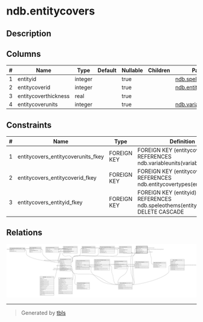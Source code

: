 # ndb.entitycovers

## Description

## Columns

| # | Name                 | Type    | Default | Nullable | Children | Parents                                         | Comment |
| - | -------------------- | ------- | ------- | -------- | -------- | ----------------------------------------------- | ------- |
| 1 | entityid             | integer |         | true     |          | [ndb.speleothems](ndb.speleothems.md)           |         |
| 2 | entitycoverid        | integer |         | true     |          | [ndb.entitycovertypes](ndb.entitycovertypes.md) |         |
| 3 | entitycoverthickness | real    |         | true     |          |                                                 |         |
| 4 | entitycoverunits     | integer |         | true     |          | [ndb.variableunits](ndb.variableunits.md)       |         |

## Constraints

| # | Name                               | Type        | Definition                                                                    |
| - | ---------------------------------- | ----------- | ----------------------------------------------------------------------------- |
| 1 | entitycovers_entitycoverunits_fkey | FOREIGN KEY | FOREIGN KEY (entitycoverunits) REFERENCES ndb.variableunits(variableunitsid)  |
| 2 | entitycovers_entitycoverid_fkey    | FOREIGN KEY | FOREIGN KEY (entitycoverid) REFERENCES ndb.entitycovertypes(entitycoverid)    |
| 3 | entitycovers_entityid_fkey         | FOREIGN KEY | FOREIGN KEY (entityid) REFERENCES ndb.speleothems(entityid) ON DELETE CASCADE |

## Relations

![er](ndb.entitycovers.svg)

---

> Generated by [tbls](https://github.com/k1LoW/tbls)